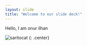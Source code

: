 ```yaml
---
layout: slide
title: "Welcome to our slide deck!"
---
```


Hello, I am onur ilhan

![saritocat](https://octodex.github.com/images/saritocat.png)
{: .center}
